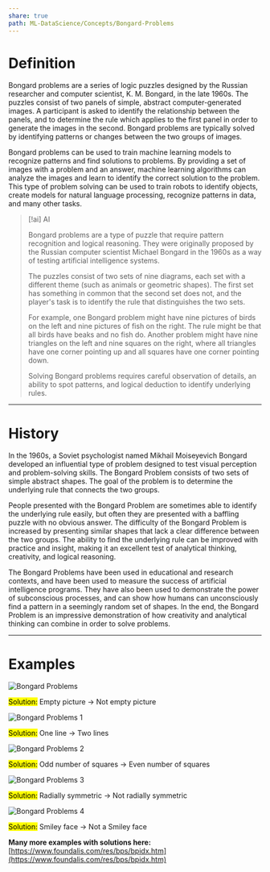 ```yaml
---
share: true
path: ML-DataScience/Concepts/Bongard-Problems
---
```

<!--
-->


# Definition

Bongard problems are a series of logic puzzles designed by the Russian researcher and computer scientist, K. M. Bongard, in the late 1960s. The puzzles consist of two panels of simple, abstract computer-generated images. A participant is asked to identify the relationship between the panels, and to determine the rule which applies to the first panel in order to generate the images in the second. Bongard problems are typically solved by identifying patterns or changes between the two groups of images.

Bongard problems can be used to train machine learning models to recognize patterns and find solutions to problems. By providing a set of images with a problem and an answer, machine learning algorithms can analyze the images and learn to identify the correct solution to the problem. This type of problem solving can be used to train robots to identify objects, create models for natural language processing, recognize patterns in data, and many other tasks.

> [!ai] AI 
> 
> Bongard problems are a type of puzzle that require pattern recognition and logical reasoning. They were originally proposed by the Russian computer scientist Michael Bongard in the 1960s as a way of testing artificial intelligence systems. 
> 
> The puzzles consist of two sets of nine diagrams, each set with a different theme (such as animals or geometric shapes). The first set has something in common that the second set does not, and the player's task is to identify the rule that distinguishes the two sets. 
> 
> For example, one Bongard problem might have nine pictures of birds on the left and nine pictures of fish on the right. The rule might be that all birds have beaks and no fish do. Another problem might have nine triangles on the left and nine squares on the right, where all triangles have one corner pointing up and all squares have one corner pointing down.
> 
> Solving Bongard problems requires careful observation of details, an ability to spot patterns, and logical deduction to identify underlying rules.

---
# History

In the 1960s, a Soviet psychologist named Mikhail Moiseyevich Bongard developed an influential type of problem designed to test visual perception and problem-solving skills. The Bongard Problem consists of two sets of simple abstract shapes. The goal of the problem is to determine the underlying rule that connects the two groups.

People presented with the Bongard Problem are sometimes able to identify the underlying rule easily, but often they are presented with a baffling puzzle with no obvious answer. The difficulty of the Bongard Problem is increased by presenting similar shapes that lack a clear difference between the two groups. The ability to find the underlying rule can be improved with practice and insight, making it an excellent test of analytical thinking, creativity, and logical reasoning.

The Bongard Problems have been used in educational and research contexts, and have been used to measure the success of artificial intelligence programs. They have also been used to demonstrate the power of subconscious processes, and can show how humans can unconsciously find a pattern in a seemingly random set of shapes. In the end, the Bongard Problem is an impressive demonstration of how creativity and analytical thinking can combine in order to solve problems.

---
# Examples

![Bongard Problems](https://i.imgur.com/G3D657F.gif)

<mark class="hltr-yellow">Solution:</mark> Empty picture -> Not empty picture

![Bongard Problems 1](https://i.imgur.com/02Tk88W.gif)

<mark class="hltr-yellow">Solution:</mark> One line -> Two lines

![Bongard Problems 2](https://i.imgur.com/fYxOJup.gif)

<mark class="hltr-yellow">Solution:</mark> Odd number of squares -> Even number of squares

![Bongard Problems 3](https://i.imgur.com/AKIe9AG.gif)

<mark class="hltr-yellow">Solution:</mark> Radially symmetric -> Not radially symmetric

![Bongard Problems 4](https://i.imgur.com/gScFRmN.gif)

<mark class="hltr-yellow">Solution:</mark> Smiley face -> Not a Smiley face


**Many more examples with solutions here:** [https://www.foundalis.com/res/bps/bpidx.htm](https://www.foundalis.com/res/bps/bpidx.htm)
